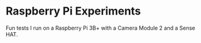 # Raspberry Pi Experiments
Fun tests I run on a Raspberry Pi 3B+ with a Camera Module 2 and a Sense HAT.

